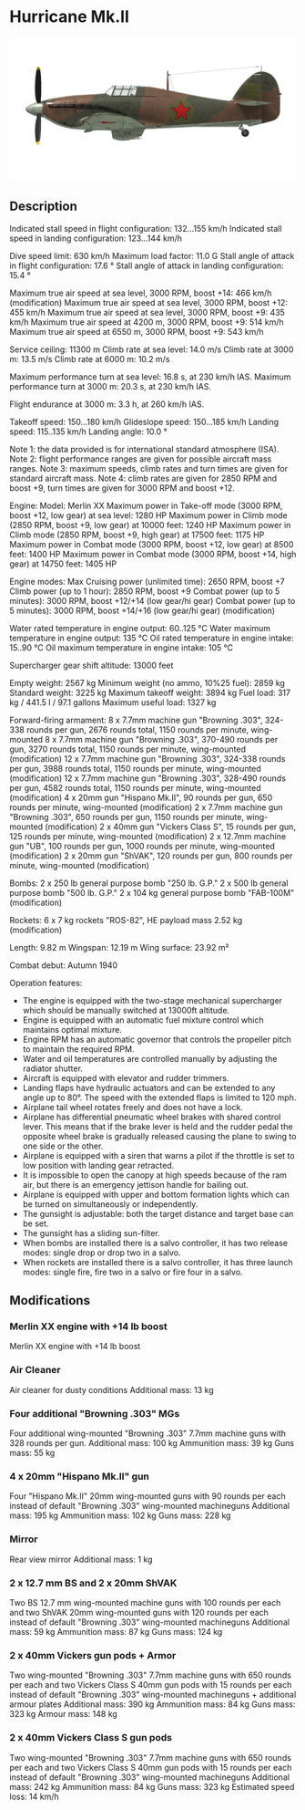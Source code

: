 # Hurricane Mk.II

![hurricanemkii](../images/hurricanemkii.png)

## Description

Indicated stall speed in flight configuration: 132...155 km/h
Indicated stall speed in landing configuration: 123...144 km/h

Dive speed limit: 630 km/h
Maximum load factor: 11.0 G
Stall angle of attack in flight configuration: 17.6 °
Stall angle of attack in landing configuration: 15.4 °

Maximum true air speed at sea level, 3000 RPM, boost +14: 466 km/h (modification)
Maximum true air speed at sea level, 3000 RPM, boost +12: 455 km/h
Maximum true air speed at sea level, 3000 RPM, boost +9: 435 km/h
Maximum true air speed at 4200 m, 3000 RPM, boost +9: 514 km/h
Maximum true air speed at 6550 m, 3000 RPM, boost +9: 543 km/h

Service ceiling: 11300 m
Climb rate at sea level: 14.0 m/s
Climb rate at 3000 m: 13.5 m/s
Climb rate at 6000 m: 10.2 m/s

Maximum performance turn at sea level: 16.8 s, at 230 km/h IAS.
Maximum performance turn at 3000 m: 20.3 s, at 230 km/h IAS.

Flight endurance at 3000 m: 3.3 h, at 260 km/h IAS.

Takeoff speed: 150...180 km/h
Glideslope speed: 150...185 km/h
Landing speed: 115..135 km/h
Landing angle: 10.0 °

Note 1: the data provided is for international standard atmosphere (ISA).
Note 2: flight performance ranges are given for possible aircraft mass ranges.
Note 3: maximum speeds, climb rates and turn times are given for standard aircraft mass.
Note 4: climb rates are given for 2850 RPM and boost +9, turn times are given for 3000 RPM and boost +12.

Engine:
Model: Merlin XX
Maximum power in Take-off mode (3000 RPM, boost +12, low gear) at sea level: 1280 HP
Maximum power in Climb mode (2850 RPM, boost +9, low gear) at 10000 feet: 1240 HP
Maximum power in Climb mode (2850 RPM, boost +9, high gear) at 17500 feet: 1175 HP
Maximum power in Combat mode (3000 RPM, boost +12, low gear) at 8500 feet: 1400 HP
Maximum power in Combat mode (3000 RPM, boost +14, high gear) at 14750 feet: 1405 HP

Engine modes:
Max Cruising power (unlimited time): 2650 RPM, boost +7
Climb power (up to 1 hour): 2850 RPM, boost +9
Combat power (up to 5 minutes): 3000 RPM, boost +12/+14 (low gear/hi gear)
Combat power (up to 5 minutes): 3000 RPM, boost +14/+16 (low gear/hi gear) (modification)

Water rated temperature in engine output: 60..125 °C
Water maximum temperature in engine output: 135 °C
Oil rated temperature in engine intake: 15..90 °C
Oil maximum temperature in engine intake: 105 °C

Supercharger gear shift altitude: 13000 feet

Empty weight: 2567 kg
Minimum weight (no ammo, 10%25 fuel): 2859 kg
Standard weight: 3225 kg
Maximum takeoff weight: 3894 kg
Fuel load: 317 kg / 441.5 l / 97.1 gallons
Maximum useful load: 1327 kg

Forward-firing armament:
8 x 7.7mm machine gun "Browning .303", 324-338 rounds per gun, 2676 rounds total, 1150 rounds per minute, wing-mounted
8 x 7.7mm machine gun "Browning .303", 370-490 rounds per gun, 3270 rounds total, 1150 rounds per minute, wing-mounted (modification)
12 x 7.7mm machine gun "Browning .303", 324-338 rounds per gun, 3988 rounds total, 1150 rounds per minute, wing-mounted (modification)
12 x 7.7mm machine gun "Browning .303", 328-490 rounds per gun, 4582 rounds total, 1150 rounds per minute, wing-mounted (modification)
4 x 20mm gun "Hispano Mk.II", 90 rounds per gun, 650 rounds per minute, wing-mounted (modification)
2 x 7.7mm machine gun "Browning .303", 650 rounds per gun, 1150 rounds per minute, wing-mounted (modification)
2 x 40mm gun "Vickers Class S", 15 rounds per gun, 125 rounds per minute, wing-mounted (modification)
2 x 12.7mm machine gun "UB", 100 rounds per gun, 1000 rounds per minute, wing-mounted (modification)
2 x 20mm gun "ShVAK", 120 rounds per gun, 800 rounds per minute, wing-mounted (modification)

Bombs:
2 x 250 lb general purpose bomb "250 lb. G.P."
2 x 500 lb general purpose bomb "500 lb. G.P."
2 x 104 kg general purpose bomb "FAB-100M" (modification)

Rockets:
6 x 7 kg rockets "ROS-82", HE payload mass 2.52 kg (modification)

Length: 9.82 m
Wingspan: 12.19 m
Wing surface: 23.92 m²

Combat debut: Autumn 1940

Operation features:
- The engine is equipped with the two-stage mechanical supercharger which should be manually switched at 13000ft altitude.
- Engine is equipped with an automatic fuel mixture control which maintains optimal mixture.
- Engine RPM has an automatic governor that controls the propeller pitch to maintain the required RPM.
- Water and oil temperatures are controlled manually by adjusting the radiator shutter.
- Aircraft is equipped with elevator and rudder trimmers.
- Landing flaps have hydraulic actuators and can be extended to any angle up to 80°. The speed with the extended flaps is limited to 120 mph.
- Airplane tail wheel rotates freely and does not have a lock.
- Airplane has differential pneumatic wheel brakes with shared control lever. This means that if the brake lever is held and the rudder pedal the opposite wheel brake is gradually released causing the plane to swing to one side or the other.
- Airplane is equipped with a siren that warns a pilot if the throttle is set to low position with landing gear retracted.
- It is impossible to open the canopy at high speeds because of the ram air, but there is an emergency jettison handle for bailing out.
- Airplane is equipped with upper and bottom formation lights which can be turned on simultaneously or independently.
- The gunsight is adjustable: both the target distance and target base can be set.
- The gunsight has a sliding sun-filter.
- When bombs are installed there is a salvo controller, it has two release modes: single drop or drop two in a salvo.
- When rockets are installed there is a salvo controller, it has three launch modes: single fire, fire two in a salvo or fire four in a salvo.

## Modifications


### Merlin XX engine with +14 lb boost

Merlin XX engine with +14 lb boost


### Air Cleaner

Air cleaner for dusty conditions
Additional mass: 13 kg


### Four additional "Browning .303" MGs

Four additional wing-mounted "Browning .303" 7.7mm machine guns with 328 rounds per gun.
Additional mass: 100 kg
Ammunition mass: 39 kg
Guns mass: 55 kg


### 4 x 20mm "Hispano Mk.II" gun

Four "Hispano Mk.II" 20mm wing-mounted guns with 90 rounds per each instead of default "Browning .303" wing-mounted machineguns
Additional mass: 195 kg
Ammunition mass: 102 kg
Guns mass: 228 kg


### Mirror

Rear view mirror
Additional mass: 1 kg


### 2 x 12.7 mm BS and 2 x 20mm ShVAK

Two BS 12.7 mm wing-mounted machine guns with 100 rounds per each and two ShVAK 20mm wing-mounted guns with 120 rounds per each instead of default "Browning .303" wing-mounted machineguns
Additional mass: 59 kg
Ammunition mass: 87 kg
Guns mass: 124 kg


### 2 x 40mm Vickers gun pods + Armor

Two wing-mounted "Browning .303" 7.7mm machine guns with 650 rounds per each and two Vickers Class S 40mm gun pods with 15 rounds per each instead of default "Browning .303" wing-mounted machineguns + additional armour plates
Additional mass: 390 kg
Ammunition mass: 84 kg
Guns mass: 323 kg
Armour mass: 148 kg


### 2 x 40mm Vickers Class S gun pods

Two wing-mounted "Browning .303" 7.7mm machine guns with 650 rounds per each and two Vickers Class S 40mm gun pods with 15 rounds per each instead of default "Browning .303" wing-mounted machineguns
Additional mass: 242 kg
Ammunition mass: 84 kg
Guns mass: 323 kg
Estimated speed loss: 14 km/h